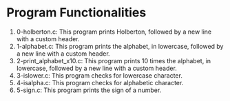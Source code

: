 # Program Functionalities

1. 0-holberton.c: This program prints Holberton, followed by a new line with a custom header.
2. 1-alphabet.c: This program prints the alphabet, in lowercase, followed by a new line with a custom header.
3. 2-print_alphabet_x10.c: This program prints 10 times the alphabet, in lowercase, followed by a new line with a custom header.
4. 3-islower.c: This program checks for lowercase character.
5. 4-isalpha.c: This program checks for alphabetic character.
6. 5-sign.c: This program prints the sign of a number.
